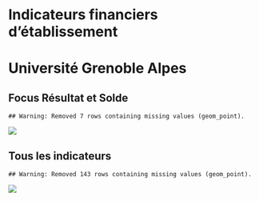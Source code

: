 Indicateurs financiers d’établissement
================

# Université Grenoble Alpes

## Focus Résultat et Solde

    ## Warning: Removed 7 rows containing missing values (geom_point).

![](université_grenoble_alpes_files/figure-gfm/etab.focus-1.png)<!-- -->

## Tous les indicateurs

    ## Warning: Removed 143 rows containing missing values (geom_point).

![](université_grenoble_alpes_files/figure-gfm/etab-1.png)<!-- -->
